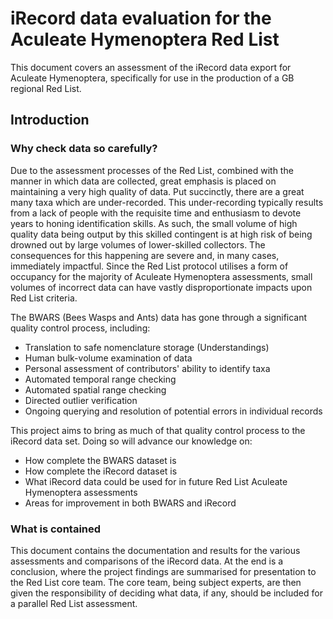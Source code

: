 # iRecord data evaluation for the Aculeate Hymenoptera Red List
This document covers an assessment of the iRecord data export for Aculeate Hymenoptera, specifically for use in the production of a GB regional Red List.
## Introduction
### Why check data so carefully?
Due to the assessment processes of the Red List, combined with the manner in which data are collected, great emphasis is placed on maintaining a very high quality of data. Put succinctly, there are a great many taxa which are under-recorded. This under-recording typically results from a lack of people with the requisite time and enthusiasm to devote years to honing identification skills. As such, the small volume of high quality data being output by this skilled contingent is at high risk of being drowned out by large volumes of lower-skilled collectors. The consequences for this happening are severe and, in many cases, immediately impactful. Since the Red List protocol utilises a form of occupancy for the majority of Aculeate Hymenoptera assessments, small volumes of incorrect data can have vastly disproportionate impacts upon Red List criteria.

The BWARS (Bees Wasps and Ants) data has gone through a significant quality control process, including:

- Translation to safe nomenclature storage (Understandings)
- Human bulk-volume examination of data
- Personal assessment of contributors' ability to identify taxa
- Automated temporal range checking
- Automated spatial range checking
- Directed outlier verification
- Ongoing querying and resolution of potential errors in individual records

This project aims to bring as much of that quality control process to the iRecord data set. Doing so will advance our knowledge on:

- How complete the BWARS dataset is
- How complete the iRecord dataset is
- What iRecord data could be used for in future Red List Aculeate Hymenoptera assessments
- Areas for improvement in both BWARS and iRecord

### What is contained
This document contains the documentation and results for the various assessments and comparisons of the iRecord data. At the end is a conclusion, where the project findings are summarised for presentation to the Red List core team. The core team, being subject experts, are then given the responsibility of deciding what data, if any, should be included for a parallel Red List assessment.